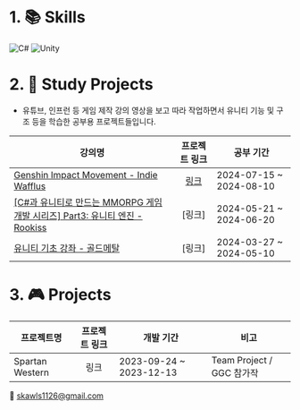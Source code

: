 # 1. :books: Skills
![C#](https://img.shields.io/badge/c%23-%23239120.svg?style=for-the-badge&logo=csharp&logoColor=white) ![Unity](https://img.shields.io/badge/unity-%23000000.svg?style=for-the-badge&logo=unity&logoColor=white)


# 2.  :pencil: Study Projects
* 유튜브, 인프런 등 게임 제작 강의 영상을 보고 따라 작업하면서 유니티 기능 및 구조 등을 학습한 공부용 프로젝트들입니다.

|강의명|프로젝트 링크|공부 기간|
|---|:---:|---|
|[Genshin Impact Movement - Indie Wafflus](https://www.youtube.com/playlist?list=PL0yxB6cCkoWKuPoh_9dSvdItQENVx7YTW)|[링크](https://github.com/UserJin/GenshinLikeProject)|2024-07-15 ~ 2024-08-10|
|[\[C#과 유니티로 만드는 MMORPG 게임 개발 시리즈\] Part3: 유니티 엔진 - Rookiss](https://www.inflearn.com/course/mmorpg-%EC%9C%A0%EB%8B%88%ED%8B%B0)|[링크]|2024-05-21 ~ 2024-06-20|
|[유니티 기초 강좌 - 골드메탈](https://www.youtube.com/playlist?list=PLO-mt5Iu5TeYI4dbYwWP8JqZMC9iuUIW2)|[링크]|2024-03-27 ~ 2024-05-10|

# 3. :video_game: Projects

|프로젝트명|프로젝트 링크|개발 기간|비고|
|---|:---:|---|---|
|Spartan Western|링크|2023-09-24 ~ 2023-12-13|Team Project / GGC 참가작|




:email: skawls1126@gmail.com
